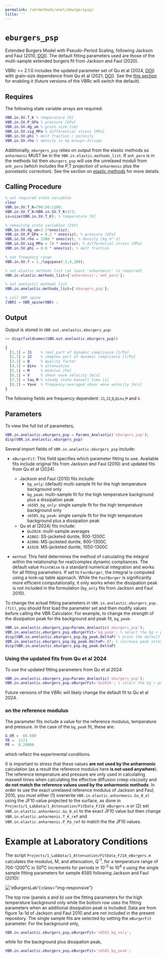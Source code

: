 ```yaml
---
permalink: /vbrmethods/anel/eburgerspsp/
title: ''
---
```


# `eburgers_psp`

Extended Burgers Model with Pseudo-Period Scaling, following Jackson and Faul (2010, [DOI](https://doi.org/10.1016/j.pepi.2010.09.005)). The default fitting parameters used are those of the multi-sample extended burgers fit from Jackson and Faul (2020).

VBRc >= 2.1.0 includes the updated parameter set of Qu et al (2024, [DOI](https://doi.org/10.1016/j.pepi.2024.107160)) with grain-size dependence from Qu et al (2021, [DOI](https://doi.org/10.1029/2021JB022504)). See the [this section](#using-the-updated-fits-from-qu-et-al-2024) for enabling it (future versions of the VBRc will switch the default).

## Requires

The following state variable arrays are required:

```matlab
VBR.in.SV.T_K % temperature [K]
VBR.in.SV.P_GPa % pressure [GPa]
VBR.in.SV.dg_um % grain size [um]
VBR.in.SV.sig_MPa % differential stress [MPa]
VBR.in.SV.phi % melt fraction / porosity
VBR.in.SV.rho % density in kg m<sup>-3</sup>
```
Additionally, `eburgers_psp` relies on output from the elastic methods so `anharmonic` MUST be in the `VBR.in.elastic.methods_list`. If `anh_poro` is in the methods list then `eburgers_psp` will use the unrelaxed moduli from `anh_poro` (which includes the P,T projection of `anharmonic` plus the poroelastic correction). See the section on [elastic methods](/vbr/vbrmethods/elastic/) for more details.

## Calling Procedure

```matlab
% set required state variables
clear
VBR.in.SV.T_K=700:50:1200;
VBR.in.SV.T_K=VBR.in.SV.T_K+273;
sz=size(VBR.in.SV.T_K); % temperature [K]

% remaining state variables (ISV)
VBR.in.SV.dg_um=3.1*ones(sz);
VBR.in.SV.P_GPa = 0.2 * ones(sz); % pressure [GPa]
VBR.in.SV.rho = 3300 * ones(sz); % density [kg m^-3]
VBR.in.SV.sig_MPa = 10 * ones(sz); % differential stress [MPa]
VBR.in.SV.phi = 0.0 * ones(sz); % melt fraction

% set frequency range
VBR.in.SV.f = 1./logspace(-2,4,100);

% set elastic methods list (at least 'anharmonic' is required)
VBR.in.elastic.methods_list={'anharmonic';'anh_poro'};

% set anelastic methods list
VBR.in.anelastic.methods_list={'eburgers_psp'};

% call VBR_spine
[VBR] = VBR_spine(VBR) ;
```

## Output

Output is stored in `VBR.out.anelastic.eburgers_psp`:

```matlab
>> disp(fieldnames(VBR.out.anelastic.eburgers_psp))

{
  [1,1] = J1    % real part of dynamic compliance [1/Pa]
  [2,1] = J2    % complex part of dynamic compliance [1/Pa]
  [3,1] = Q     % quality factor
  [4,1] = Qinv  % attenuation
  [5,1] = M     % modulus [Pa]
  [6,1] = V     % shear wave velocity [m/s]
  [7,1] = tau_M % steady state maxwell time [s]
  [8,1] = Vave  % frequency-averaged shear wave velocity [m/s]
}
```

The following fields are frequency dependent: `J1`,`J2`,`Q`,`Qinv`,`M` and `V`.

## Parameters

To view the full list of parameters,
```matlab
VBR.in.anelastic.eburgers_psp = Params_Anelastic('eburgers_psp');
disp(VBR.in.anelastic.eburgers_psp)
```

Several import fields of `VBR.in.anelastic.eburgers_psp` include:
* `eBurgerFit`: This field specifies which parameter fitting to use. Available fits include original fits from Jackson and Faul (2010) and updated fits from Qu et al (2024).
  * Jackson and Faul (2010) fits include:
    * `bg_only`: (default) multi-sample fit for the high temperature background only
    * `bg_peak`: multi-sample fit for the high temperature background plus a dissipation peak
    * `s6585_bg_only`: single sample fit for the high temperature background only
    * `s6585_bg_peak`: single sample fit for the high temperature background plus a dissipation peak
  * Qu et al (2024) fits include:
    * `Qu2024`: multi-sample averages
    * `A1802`: SS-jacketed dunite, 900-1200C
    * `A1906`: MS-jacketed dunite, 900-1300C
    * `A1928`: MS-jacketed dunite, 1050-1300C

* `method`: This field determines the method of calculating the integral within the relationship for real/complex dynamic compliances. The default value `PointWise` is a standard numerical integration and works for all fitting parameters. If set to `FastBurger`, the integral is computed using a look-up table approach. While the `FastBurger` is significantly more efficient computationally, it only works when the dissipation peak is not included in the formulation (`bg_only` fits from Jackson and Faul 2010).

To change the actual fitting parameters in `VBR.in.anelastic.eburgers_psp.(fit)`, you should first load the parameter set and then modify values before calling the VBR Calculator. For example, to change the strength of the dissipation peak for the background and peak fit, `bg_peak`:

```matlab
VBR.in.anelastic.eburgers_psp=Params_Anelastic('eburgers_psp');
VBR.in.anelastic.eburgers_psp.eBurgerFit='bg_peak'; % select the bg + peak
disp(VBR.in.anelastic.eburgers_psp.bg_peak.DeltaP) % print the default peak strength (0.057)
VBR.in.anelastic.eburgers_psp.bg_peak.DeltaP=.07; % increase peak strength
disp(VBR.in.anelastic.eburgers_psp.bg_peak.DeltaP)
```

### Using the updated fits from Qu et al 2024

To use the updated fitting parameters from Qu et al 2024:

```matlab
VBR.in.anelastic.eburgers_psp=Params_Anelastic('eburgers_psp');
VBR.in.anelastic.eburgers_psp.eBurgerFit='Qu2024'; % select the bg + peak
```

Future versions of the VBRc will likely change the default fit to Qu et al 2024.

### on the reference modulus

The parameter fits include a value for the reference modulus, temperature and pressure. In the case of the `bg_peak` fit, these are:

```matlab
G_UR =  66.500
TR =  1173
PR =  0.20000
```
which reflect the experimental conditions.

It is important to stress that these values **are not used by the anharmonic** calculation (as a result the reference modulus here **is not used anywhere**). The reference temperature and pressure are only used in calculating maxwell times when calculating the effective diffusion creep viscosity and **do not match the reference values used by the anharmonic methods**. In order to use the exact unrelaxed reference modulus of Jackson and Faul, 2010, you must either (1) overwrite `VBR.in.elastic.anharmonic.Gu_0_ol` using the JF10 value projected to the surface, as done in `Projects/1_LabData/1_Attenuation/FitData_FJ10_eBurgers.m` or (2) set `VBR.in.elastic.anharmonic.Gu_0_ol` to the exact JF10 value but then change `VBR.in.elastic.anharmonic.T_K_ref` and `VBR.in.elastic.anharmonic.P_Pa_ref` to match the the JF10 values.

# Example at Laboratory Conditions
The script `Projects/1_LabData/1_Attenuation/FitData_FJ10_eBurgers.m` calculates the modulus, M, and attenuation, Q<sup>-1</sup>, for a temperature range of 700-1200<sup>o</sup>C in 50<sup>o</sup>C increments for periods in 10<sup>-2</sup> to 10<sup>4</sup> s using the single sample fitting parameters for sample 6585 following Jackson and Faul (2010):

!['eBurgersLab'](/vbr/assets/images/FJ10eBurgers.png){:class="img-responsive"}

The top row (panels a and b) use the fitting parameters for the high temperature background only while the bottom row uses the fitting parameters when an additional dissipation peak is included. Data are from figure 1a-1d of Jackson and Faul 2010 and are not included in the present repository. The single sample fits are selected by setting the `eBurgerFit` parameter. For the background only,

```matlab
VBR.in.anelastic.eburgers_psp.eBurgerFit='s6585_bg_only';
```

while for the background plus dissipation peak,

```matlab
VBR.in.anelastic.eburgers_psp.eBurgerFit='s6585_bg_peak';
```
